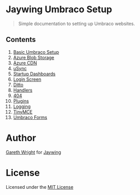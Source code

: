 # Jaywing Umbraco Setup
> Simple documentation to setting up Umbraco websites. 

## Contents

1. [Basic Umbraco Setup](basicumbracosetup.md)
2. [Azure Blob Storage](azureblobstorage.md)
3. [Azure CDN](azurecdn.md)
4. [uSync](usync.md)
5. [Startup Dashboards](startupdashboards.md)
6. [Login Screen](loginscreen.md)
7. [Ditto](ditto.md)
8. [Handlers](handlers.md)
9. [404](404.md)
10. [Plugins](plugins.md)
11. [Logging](logging.md)
12. [TinyMCE](tinymce.md)
13. [Umbraco Forms](umbracoforms.md)

# Author
[Gareth Wright](https://github.com/garpunkal) for [Jaywing](https://jaywing.com)

# License
Licensed under the [MIT License](LICENSE.md)